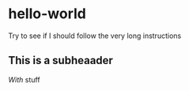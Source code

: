 # hello-world
Try to see if I should follow the very long instructions

## This is a subheaader

*With* stuff

